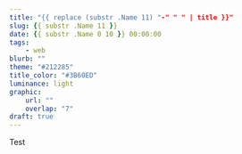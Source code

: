 ```yaml
---
title: "{{ replace (substr .Name 11) "-" " " | title }}"
slug: {{ substr .Name 11 }}
date: {{ substr .Name 0 10 }} 00:00:00
tags:
    - web
blurb: ""
theme: "#212285"
title_color: "#3B60ED"
luminance: light
graphic:
    url: ""
    overlap: "7"
draft: true
---
```


Test
